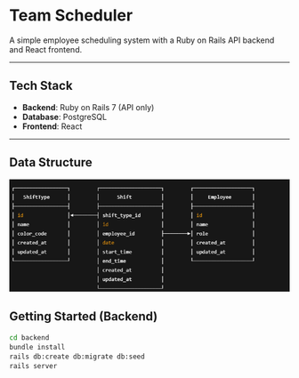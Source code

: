 # Team Scheduler

A simple employee scheduling system with a Ruby on Rails API backend and React frontend.

---

## Tech Stack

- **Backend**: Ruby on Rails 7 (API only)
- **Database**: PostgreSQL
- **Frontend**: React

---

## Data Structure

![team-scheduler-data-structure](./assets/image.png)

## Getting Started (Backend)

```bash
cd backend
bundle install
rails db:create db:migrate db:seed
rails server
```
